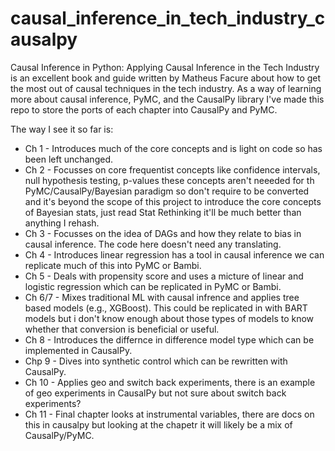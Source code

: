 # causal_inference_in_tech_industry_causalpy

Causal Inference in Python: Applying Causal Inference in the Tech Industry is an excellent book and guide written by Matheus Facure about how to get the most out of causal techniques in the tech industry. As a way of learning more about causal inference, PyMC, and the CausalPy library I've made this repo to store the ports of each chapter into CausalPy and PyMC.

The way I see it so far is: 
- Ch 1 - Introduces much of the core concepts and is light on code so has been left unchanged.
- Ch 2 - Focusses on core frequentist concepts like confidence intervals, null hypothesis testing, p-values these concepts aren't neeeded for th PyMC/CausalPy/Bayesian paradigm so don't require to be converted and it's beyond the scope of this project to introduce the core concepts of Bayesian stats, just read Stat Rethinking it'll be much better than anything I rehash.
- Ch 3 - Focusses on the idea of DAGs and how they relate to bias in causal inference. The code here doesn't need any translating.
- Ch 4 - Introduces linear regression has a tool in causal inference we can replicate much of this into PyMC or Bambi.
- Ch 5 - Deals with propensity score and uses a micture of linear and logistic regression which can be replicated in PyMC or Bambi.
- Ch 6/7 - Mixes traditional ML with causal infrence and applies tree based models (e.g., XGBoost). This could be replicated in with BART models but i don't know enough about those types of models to know whether that conversion is beneficial or useful.
- Ch 8 - Introduces the differnce in difference model type which can be implemented in CausalPy.
- Chp 9 - Dives into synthetic control which can be rewritten with CausalPy.
- Ch 10 - Applies geo and switch back experiments, there is an example of geo experiments in CausalPy but not sure about switch back experiments?
- Ch 11 - Final chapter looks at instrumental variables, there are docs on this in causalpy but looking at the chapetr it will likely be a mix of CausalPy/PyMC.
